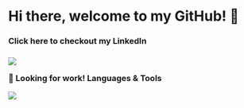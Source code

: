 <h1>Hi there, welcome to my GitHub! 👋</h1>

<h3>Click here to checkout my LinkedIn<h3> <a href='https://www.linkedin.com/in/orenjiku/'><img src='https://img.shields.io/badge/LinkedIn-0077B5?style=for-the-badge&logo=linkedin&logoColor=white' /> </a>


🏢 Looking for work!
Languages & Tools

<img src="https://img.shields.io/badge/HTML-239120?style=for-the-badge&logo=html5&logoColor=white" />



<!--
**Orenjiku/Orenjiku** is a ✨ _special_ ✨ repository because its `README.md` (this file) appears on your GitHub profile.

Here are some ideas to get you started:

- 🔭 I’m currently working on ...
- 🌱 I’m currently learning ...
- 👯 I’m looking to collaborate on ...
- 🤔 I’m looking for help with ...
- 💬 Ask me about ...
- 📫 How to reach me: ...
- 😄 Pronouns: ...
- ⚡ Fun fact: ...
-->
